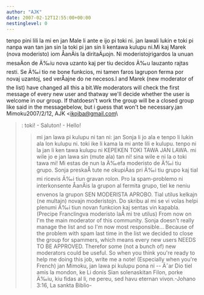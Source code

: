 ```yaml
---
author: "AJK"
date: 2007-02-12T12:55:00+00:00
nestinglevel: 0
---
```

tenpo pini lili la mi en jan Male li ante e ijo pi toki ni. jan lawali lukin e toki pi nanpa wan tan jan sin la toki pi jan sin li kentawa kulupu ni.Mi kaj Marek (nova moderisto) iom ÅanÄis la diritaÄµojn. Ni moderistojrigardos la unuan mesaÄon de Ä‰iu nova uzanto kaj per tiu decidos Ä‰u lauzanto rajtas resti. Se Ä‰i tio ne bone funkcios, mi tamen faros lagrupon ferma por novaj uzantoj, sed verÅajne do ne necesos.I and Marek (new moderator of the list) have changed all this a bit.We moderators will check the first message of every new user and thatway we'll decide whether the user is welcome in our group. If thatdoesn't work the group will be a closed group like said in the messagebelow, but i guess that won't be necessary.jan Mimoku2007/2/12, AJK <[ikojba@gmail.com](mailto://ikojba@gmail.com)\
>:
> toki! - Saluton! - Hello!
>> mi jan lawa pi kulupu ni tan ni: jan Sonja li jo ala e tenpo li lukin
> ala lon kulupu ni. toki ike li kama la mi ante lili e kulupu. tenpo ni
> la jan li ken tawa kulupu ni KEPEKEN TOKI TAWA JAN LAWA. mi wile jo e
> jan lawa sin (mute ala) tan ni! sina wile e ni la o toki tawa mi!
>> Mi estas de nun la Ä‰efa moderisto de Ä‰i tiu grupo. Sonja preskaÅ­ tute
> ne okupiÄas pri Ä‰i tiu grupo kaj tial mi ricevis Ä‰i tiun gravan rolon.
> Pro la spam-problemo ni interkonsente ÅanÄis la grupon al fermita
> grupo, tiel ke neniu envenos la grupon SEN MODERISTA APROBO. Tial
> utilus kelkajn (ne multajn) novajn moderistojn. Do skribu al mi se vi
> volas helpi plenumi Ä‰i tiun novan funkcion kaj sentas vin kapabla.
> (Precipe Franclingva moderisto laÅ­ mi tre utilus)
>> From now on I'm the main moderator of this community. Sonja doesn't
> really manage the list and so I'm now most responsible... Because of
> the problem with spam last time in the list we decided to close the
> group for spammers, which means every new users NEEDS TO BE APPROVED.
> Therefor some (not a bunch of) new moderators could be useful. So when
> you think you're ready to help me doing this job, write me a note!
> (Especially when you're French)
>> jan Mimoku,
> jan lawa pi kulupu pona ni
>--
Äˆar Dio tiel amis la mondon, ke Li donis Sian solenaskitan Filon, porke Ä‰iu, kiu fidas al li, ne pereu, sed havu eternan vivon.-Johano 3:16, La sankta Biblio-